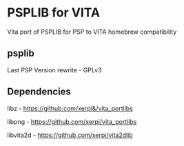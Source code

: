 PSPLIB for VITA
===============

Vita port of PSPLIB for PSP to VITA homebrew compatibility

psplib 
-------
Last PSP Version rewrite - GPLv3

Dependencies
------------
  libz - https://github.com/xerpi&/vita_portlibs
  
  libpng - https://github.com/xerpi/vita_portlibs
  
  libvita2d - https://github.com/xerpi/vita2dlib

